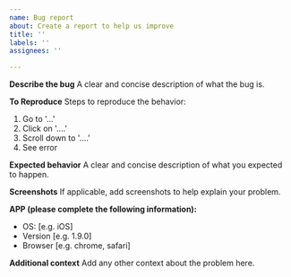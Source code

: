 ```yaml
---
name: Bug report
about: Create a report to help us improve
title: ''
labels: ''
assignees: ''

---
```


**Describe the bug**
A clear and concise description of what the bug is.

**To Reproduce**
Steps to reproduce the behavior:
1. Go to '...'
2. Click on '....'
3. Scroll down to '....'
4. See error

**Expected behavior**
A clear and concise description of what you expected to happen.

**Screenshots**
If applicable, add screenshots to help explain your problem.

**APP (please complete the following information):**
 - OS: [e.g. iOS]
 - Version [e.g. 1.9.0]
 - Browser [e.g. chrome, safari]

**Additional context**
Add any other context about the problem here.
